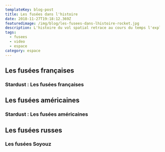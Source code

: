 ```yaml
---
templateKey: blog-post
title: Les fusées dans l'histoire
date: 2018-11-27T19:18:12.369Z
featuredimage: /img/blog/les-fusees-dans-lhistoire-rocket.jpg
description: L'histoire du vol spatial retrace au cours du temps l'exploration de l'univers et des objets célestes du Système solaire par l'envoi soit d'engins robotisés (satellites, sondes et robots), soit de vaisseaux pilotés par des équipages humains.
tags:
  - fusees
  - video
  - espace
category: espace
---
```

## Les fusées françaises

### Stardust : Les fusées françaises
<div>
    <youtube-grid ids="Nuync-mr13U,fXQPuZnvDuk,ytQKno72mCs"></youtube-grid>
</div>

## Les fusées américaines

### Stardust : Les fusées américaines
<div>
    <youtube-grid ids="3_bMLYXOTa8,XWoTTWcjbxg"></youtube-grid>
</div>

## Les fusées russes

### Les fusées Soyouz
<div>
    <youtube-grid ids="cunr9X40nzg,31dbQKPGYoM"></youtube-grid>
</div>
